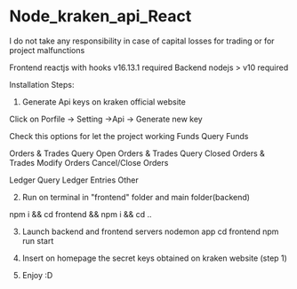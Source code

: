 # Node_kraken_api_React

I do not take any responsibility in case of capital losses for trading or for project malfunctions

Frontend reactjs with hooks v16.13.1 required
Backend nodejs > v10 required

Installation Steps:

1) Generate Api keys on kraken official website

Click on Porfile -> Setting ->Api -> Generate new key


Check this options for let the project working
Funds
 Query Funds
 
Orders & Trades
 Query Open Orders & Trades
 Query Closed Orders & Trades
 Modify Orders
 Cancel/Close Orders
 
Ledger
 Query Ledger Entries
Other 


2) Run on terminal in "frontend" folder and main folder(backend)
  
  npm i && cd frontend && npm i && cd ..
  
3) Launch backend and frontend servers
  nodemon app 
  cd frontend
  npm run start

4) Insert on homepage the secret keys obtained on kraken website (step 1)

5) Enjoy :D


